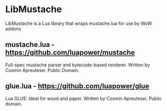 # LibMustache

LibMustache is a Lua library that wraps mustache.lua for use by WoW addons

## mustache.lua - https://github.com/luapower/mustache

Full-spec mustache parser and bytecode-based renderer.
Written by Cosmin Apreutesei. Public Domain.

## glue.lua - https://github.com/luapower/glue

Lua GLUE: Ideal for wood and paper.
Written by Cosmin Apreutesei. Public domain.
